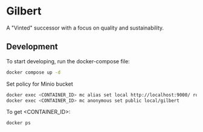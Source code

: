# Gilbert

A "Vinted" successor with a focus on quality and sustainability.

## Development

To start developing, run the docker-compose file:

```bash
docker compose up -d
```

Set policy for Minio bucket

```bash
docker exec <CONTAINER_ID> mc alias set local http://localhost:9000/ root rootpass
docker exec <CONTAINER_ID> mc anonymous set public local/gilbert
```

To get <CONTAINER_ID>:

```bash
docker ps
```
